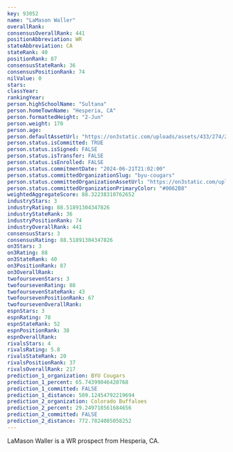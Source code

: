 ```yaml
---
key: 93052
name: "LaMason Waller"
overallRank: 
consensusOverallRank: 441
positionAbbreviation: WR
stateAbbreviation: CA
stateRank: 40
positionRank: 87
consensusStateRank: 36
consensusPositionRank: 74
nilValue: 0
stars: 
classYear: 
rankingYear: 
person.highSchoolName: "Sultana"
person.homeTownName: "Hesperia, CA"
person.formattedHeight: "2-Jun"
person.weight: 170
person.age: 
person.defaultAssetUrl: "https://on3static.com/uploads/assets/433/274/274433.jpg"
person.status.isCommitted: TRUE
person.status.isSigned: FALSE
person.status.isTransfer: FALSE
person.status.isEnrolled: FALSE
person.status.commitmentDate: "2024-06-21T21:02:00"
person.status.committedOrganizationSlug: "byu-cougars"
person.status.committedOrganizationAssetUrl: "https://on3static.com/uploads/assets/851/149/149851.svg"
person.status.committedOrganizationPrimaryColor: "#0062B8"
weightedAggregateScore: 88.32238310762652
industryStars: 3
industryRating: 88.51891304347826
industryStateRank: 36
industryPositionRank: 74
industryOverallRank: 441
consensusStars: 3
consensusRating: 88.51891304347826
on3Stars: 3
on3Rating: 88
on3StateRank: 40
on3PositionRank: 87
on3OverallRank: 
twofoursevenStars: 3
twofoursevenRating: 88
twofoursevenStateRank: 43
twofoursevenPositionRank: 67
twofoursevenOverallRank: 
espnStars: 3
espnRating: 78
espnStateRank: 52
espnPositionRank: 38
espnOverallRank: 
rivalsStars: 4
rivalsRating: 5.8
rivalsStateRank: 20
rivalsPositionRank: 37
rivalsOverallRank: 217
prediction_1_organization: BYU Cougars
prediction_1_percent: 65.74399046420768
prediction_1_committed: FALSE
prediction_1_distance: 509.12454792219694
prediction_2_organization: Colorado Buffaloes
prediction_2_percent: 29.249718561684656
prediction_2_committed: FALSE
prediction_2_distance: 772.7824085058252
---
```

LaMason Waller is a WR prospect from Hesperia, CA.